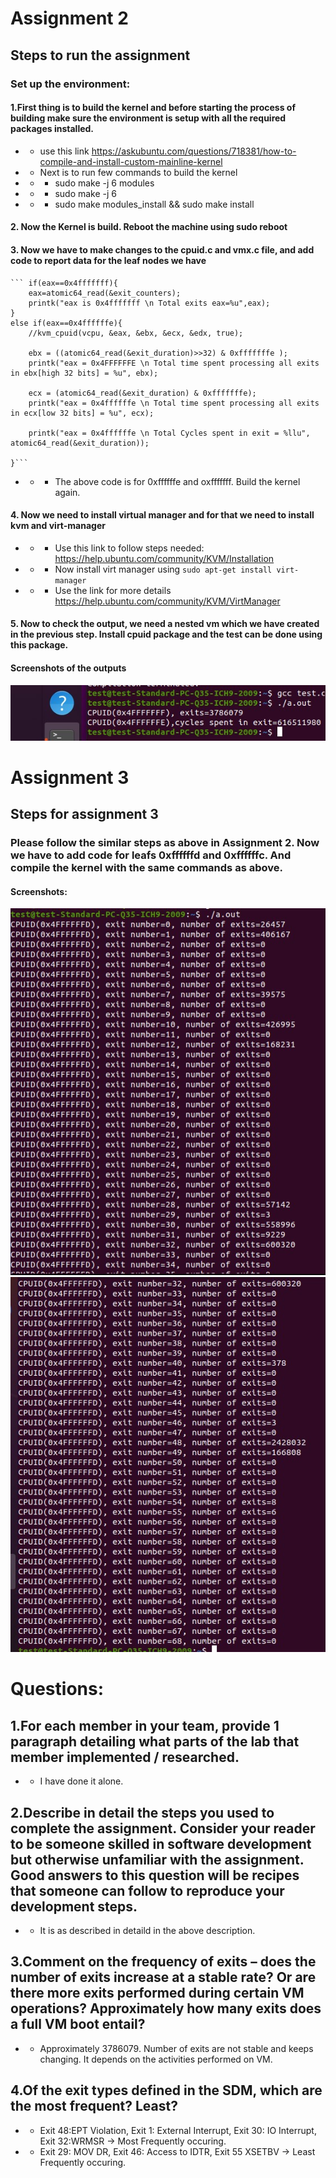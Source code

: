 # Assignment 2
## Steps to run the assignment
### Set up the environment:
#### 1.First thing is to build the kernel and before starting the process of building make sure the environment is setup with all the required packages installed.
- - use this link https://askubuntu.com/questions/718381/how-to-compile-and-install-custom-mainline-kernel
- - Next is to run few commands to build the kernel
- - - sudo make -j 6 modules
- - - sudo make -j 6
- - - sudo make modules_install && sudo make install
#### 2. Now the Kernel is build. Reboot the machine using sudo reboot
#### 3. Now we have to make changes to the cpuid.c and vmx.c file, and add code to report data for the leaf nodes we have 

	``` if(eax==0x4fffffff){
		eax=atomic64_read(&exit_counters);
		printk("eax is 0x4fffffff \n Total exits eax=%u",eax); 
	}
	else if(eax==0x4ffffffe){
		//kvm_cpuid(vcpu, &eax, &ebx, &ecx, &edx, true);
				
		ebx = ((atomic64_read(&exit_duration)>>32) & 0xfffffffe );
		printk("eax = 0x4FFFFFFE \n Total time spent processing all exits in ebx[high 32 bits] = %u", ebx);
			
		ecx = (atomic64_read(&exit_duration) & 0xfffffffe);
		printk("eax = 0x4ffffffe \n Total time spent processing all exits in ecx[low 32 bits] = %u", ecx);
		
		printk("eax = 0x4ffffffe \n Total Cycles spent in exit = %llu", atomic64_read(&exit_duration));
	
	}```
- - - The above code is for 0xffffffe and oxfffffff. Build the kernel again.

#### 4. Now we need to install virtual manager and for that we need to install kvm and virt-manager
- - - Use this link to follow steps needed: https://help.ubuntu.com/community/KVM/Installation
- - - Now install virt manager using `sudo apt-get install virt-manager`
- - - Use the link for more details https://help.ubuntu.com/community/KVM/VirtManager
#### 5. Now to check the output, we need a nested vm which we have created in the previous step. Install cpuid package and the test can be done using this package.
#### Screenshots of the outputs

![alt text](https://github.com/vamshidhar199/CMPE_283_Assignment/blob/master/Assignment2%20and%203/assignment2-output.jpg)
# Assignment 3
## Steps for assignment 3
### Please follow the similar steps as above in Assignment 2. Now we have to add code for leafs 0xffffffd and 0xffffffc. And compile the kernel with the same commands as above.
#### Screenshots:
![alt text](https://github.com/vamshidhar199/CMPE_283_Assignment/blob/master/Assignment2%20and%203/cpuidExits.jpg)
![alt text](https://github.com/vamshidhar199/CMPE_283_Assignment/blob/master/Assignment2%20and%203/Output2.jpg)

# Questions:
## 1.For each member in your team, provide 1 paragraph detailing what parts of the lab that member implemented / researched.
- - I have done it alone.
## 2.Describe in detail the steps you used to complete the assignment. Consider your reader to be someone skilled in software development but otherwise unfamiliar with the assignment. Good answers to this question will be recipes that someone can follow to reproduce your development steps.
- - It is as described in detaild in the above description.
## 3.Comment on the frequency of exits – does the number of exits increase at a stable rate? Or are there more exits performed during certain VM operations? Approximately how many exits does a full VM boot entail?
- - Approximately 3786079. Number of exits are not stable and keeps changing. It depends on the activities performed on VM.
## 4.Of the exit types defined in the SDM, which are the most frequent? Least?
- - Exit 48:EPT Violation, Exit 1: External Interrupt, Exit 30: IO Interrupt, Exit 32:WRMSR -> Most Frequently occuring.
- - Exit 29: MOV DR, Exit 46: Access to IDTR, Exit 55 XSETBV -> Least Frequently occuring. 
